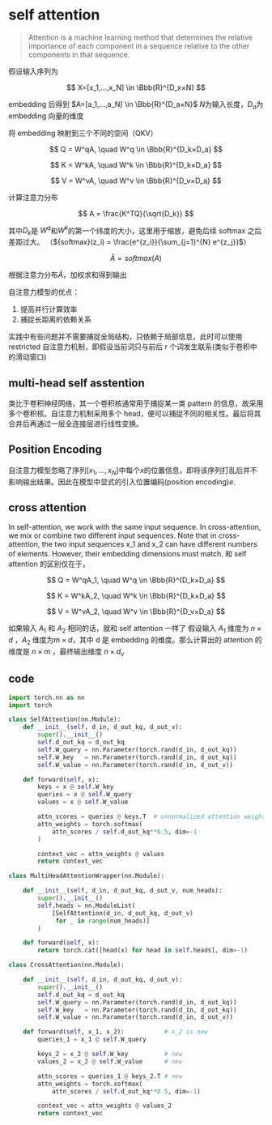 # self attention

> Attention is a machine learning method that determines the relative importance of each component in a sequence relative to the other components in that sequence.

假设输入序列为

$$
X=[x_1,...,x_N] \in \Bbb{R}^{D_x×N}
$$

embedding 后得到 $A=[a_1,...,a_N] \in \Bbb{R}^{D_a×N}$
$N$为输入长度，$D_a$为 embedding 向量的维度

将 embedding 映射到三个不同的空间（QKV）

$$
Q = W^qA, \quad W^q \in \Bbb{R}^{D_k×D_a}
$$

$$
K = W^kA, \quad W^k \in \Bbb{R}^{D_k×D_a}
$$

$$
V = W^vA, \quad W^v \in \Bbb{R}^{D_v×D_a}
$$

计算注意力分布

$$
A = \frac{K^TQ}{\sqrt{D_k}}
$$

其中$D_k$是 $W^q$和$W^k$的第一个纬度的大小，这里用于缩放，避免后续 softmax 之后差距过大。 （${softmax}(z_i) = \frac{e^{z_i}}{\sum_{j=1}^{N} e^{z_j}}$）

$$
\hat{A} = softmax(A)
$$

根据注意力分布$\hat{A}$，加权求和得到输出

自注意力模型的优点：

1. 提高并行计算效率
2. 捕捉长距离的依赖关系

实践中有些问题并不需要捕捉全局结构，只依赖于局部信息，此时可以使用 restricted 自注意力机制，即假设当前词只与前后 r 个词发生联系(类似于卷积中的滑动窗口)

## multi-head self asstention

类比于卷积神经网络，其一个卷积核通常用于捕捉某一类 pattern 的信息，故采用多个卷积核。自注意力机制采用多个 head，便可以捕捉不同的相关性。最后将其合并后再通过一层全连接层进行线性变换。

## Position Encoding

自注意力模型忽略了序列$[x_1,...,x_N]$中每个$x$的位置信息，即将该序列打乱后并不影响输出结果。因此在模型中显式的引入位置编码(position encoding)$e$.

## cross attention

In self-attention, we work with the same input sequence. In cross-attention, we mix or combine two different input sequences. Note that in cross-attention, the two input sequences x_1 and x_2 can have different numbers of elements. However, their embedding dimensions must match.
和 self attention 的区别仅在于，

$$
Q = W^qA_1, \quad W^q \in \Bbb{R}^{D_k×D_a}
$$

$$
K = W^kA_2, \quad W^k \in \Bbb{R}^{D_k×D_a}
$$

$$
V = W^vA_2, \quad W^v \in \Bbb{R}^{D_v×D_a}
$$

如果输入 $A_1$ 和 $A_2$ 相同的话，就和 self attention 一样了
假设输入 $A_1$ 维度为 $n×d$ ，$A_2$ 维度为$m×d$，其中 d 是 embedding 的维度。那么计算出的 attention 的维度是 $n×m$ ，最终输出维度 $n×d_v$

## code

```python
import torch.nn as nn
import torch

class SelfAttention(nn.Module):
    def __init__(self, d_in, d_out_kq, d_out_v):
        super().__init__()
        self.d_out_kq = d_out_kq
        self.W_query = nn.Parameter(torch.rand(d_in, d_out_kq))
        self.W_key   = nn.Parameter(torch.rand(d_in, d_out_kq))
        self.W_value = nn.Parameter(torch.rand(d_in, d_out_v))

    def forward(self, x):
        keys = x @ self.W_key
        queries = x @ self.W_query
        values = x @ self.W_value

        attn_scores = queries @ keys.T  # unnormalized attention weights
        attn_weights = torch.softmax(
            attn_scores / self.d_out_kq**0.5, dim=-1
        )

        context_vec = attn_weights @ values
        return context_vec

class MultiHeadAttentionWrapper(nn.Module):

    def __init__(self, d_in, d_out_kq, d_out_v, num_heads):
        super().__init__()
        self.heads = nn.ModuleList(
            [SelfAttention(d_in, d_out_kq, d_out_v)
             for _ in range(num_heads)]
        )

    def forward(self, x):
        return torch.cat([head(x) for head in self.heads], dim=-1)

class CrossAttention(nn.Module):

    def __init__(self, d_in, d_out_kq, d_out_v):
        super().__init__()
        self.d_out_kq = d_out_kq
        self.W_query = nn.Parameter(torch.rand(d_in, d_out_kq))
        self.W_key   = nn.Parameter(torch.rand(d_in, d_out_kq))
        self.W_value = nn.Parameter(torch.rand(d_in, d_out_v))

    def forward(self, x_1, x_2):           # x_2 is new
        queries_1 = x_1 @ self.W_query

        keys_2 = x_2 @ self.W_key          # new
        values_2 = x_2 @ self.W_value      # new

        attn_scores = queries_1 @ keys_2.T # new
        attn_weights = torch.softmax(
            attn_scores / self.d_out_kq**0.5, dim=-1)

        context_vec = attn_weights @ values_2
        return context_vec
```
